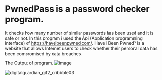 # PwnedPass is a password checker program.
It checks how many number of similar passwords has been used and it is safe or not.
 In this program i used the Api (Application programming interface) of  https://haveibeenpwned.com/. 
 Have I Been Pwned? is a website that allows Internet users to check whether their personal data has been compromised by data breaches. 
 
 The Output of program.
 ![image](https://user-images.githubusercontent.com/77974484/118612922-e0131580-b7db-11eb-8104-6b18236942df.png)


![digitalguardian_gif2_dribbble03](https://user-images.githubusercontent.com/77974484/147478768-5de0d52a-a542-47a9-8297-596ffe679fb0.gif)
